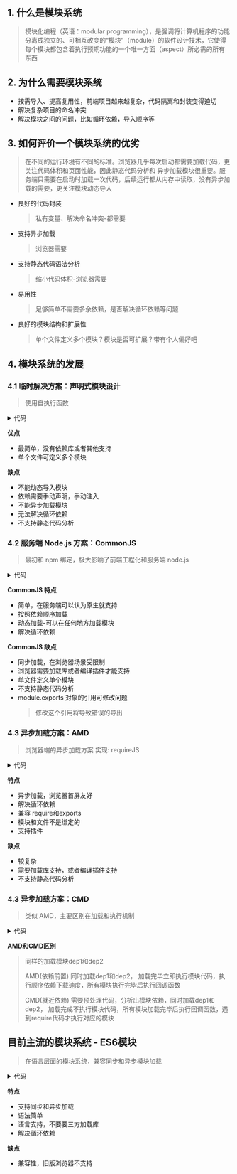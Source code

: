 ## 1. 什么是模块系统

> 模块化编程（英语：modular programming），是强调将计算机程序的功能分离成独立的、可相互改变的“模块”（module）的软件设计技术，它使得每个模块都包含着执行预期功能的一个唯一方面（aspect）所必需的所有东西

## 2. 为什么需要模块系统

- 按需导入、提高复用性，前端项目越来越复杂，代码隔离和封装变得迫切
- 解决复杂项目的命名冲突
- 解决模块之间的问题，比如循环依赖，导入顺序等

## 3. 如何评价一个模块系统的优劣

> 在不同的运行环境有不同的标准。浏览器几乎每次启动都需要加载代码，更关注代码体积和页面性能，因此静态代码分析和
> 异步加载模块很重要。服务端只需要在启动时加载一次代码，后续运行都从内存中读取，没有异步加载的需要，更关注模块动态导入

- 良好的代码封装
  > 私有变量、解决命名冲突-都需要
- 支持异步加载
  > 浏览器需要
- 支持静态代码语法分析
  > 缩小代码体积-浏览器需要
- 易用性
  > 足够简单不需要多余依赖，是否解决循环依赖等问题
- 良好的模块结构和扩展性
  > 单个文件定义多个模块？模块是否可扩展？带有个人偏好吧

## 4. 模块系统的发展

### 4.1 临时解决方案：声明式模块设计

> 使用自执行函数

<details>
<summary>代码</summary>

```javascript
var myRevealingModule = (function () {
  var privateVar = "Ben Cherry",
    publicVar = "Hey there!";

  function privateFunction() {
    console.log("Name:" + privateVar);
  }

  function publicSetName(strName) {
    privateVar = strName;
  }

  function publicGetName() {
    privateFunction();
  }

  // Reveal public pointers to
  // private functions and properties
  return {
    setName: publicSetName,
    greeting: publicVar,
    getName: publicGetName,
  };
})();

myRevealingModule.setName("Paul Kinlan");
```

</details>

**优点**

- 最简单，没有依赖库或者其他支持
- 单个文件可定义多个模块

**缺点**

- 不能动态导入模块
- 依赖需要手动声明，手动注入
- 不能异步加载模块
- 无法解决循环依赖
- 不支持静态代码分析

### 4.2 服务端 Node.js 方案：CommonJS

> 最初和 npm 绑定，极大影响了前端工程化和服务端 node.js

<details>
<summary>代码</summary>

```javascript
// In circle.js
const PI = Math.PI;

exports.area = (r) => PI * r * r;

exports.circumference = (r) => 2 * PI * r;

// In some file
const circle = require("./circle.js");
console.log(`The area of a circle of radius 4 is ${circle.area(4)}`);
```

</details>

**CommonJS 特点**

- 简单，在服务端可以认为原生就支持
- 按照依赖顺序加载
- 动态加载-可以在任何地方加载模块
- 解决循环依赖

**CommonJS 缺点**

- 同步加载，在浏览器场景受限制
- 浏览器需要加载库或者编译插件才能支持
- 单文件定义单个模块
- 不支持静态代码分析
- module.exports 对象的引用可修改问题
  > 修改这个引用将导致错误的导出

### 4.3 异步加载方案：AMD

> 浏览器端的异步加载方案
> 实现: requireJS

<details>
<summary>代码</summary>

```javascript
//Calling define with a dependency array and a factory function
define(['dep1', 'dep2'], function (dep1, dep2) {

  //Define the module value by returning a value.
  return function () {};
});

// Or:
define(function (require) {
  var dep1 = require('dep1'),
          dep2 = require('dep2');

  return function () {};
});
```

</details>

**特点**

- 异步加载，浏览器首屏友好
- 解决循环依赖
- 兼容 require和exports
- 模块和文件不是绑定的
- 支持插件

**缺点**

- 较复杂
- 需要加载库支持，或者编译插件支持
- 不支持静态代码分析

### 4.3 异步加载方案：CMD

> 类似 AMD，主要区别在加载和执行机制

<details>
<summary>代码</summary>

```javascript
// 定义模块  myModule.js
define(function (require, exports, module) {
  var dep1 = require("dep1");
  var dep2 = require("dep2");
  return {}
});

// 加载模块
seajs.use(["myModule.js"], function (my) {});

```

</details>

**AMD和CMD区别**

> 同样的加载模块dep1和dep2
>
> AMD(依赖前置) 同时加载dep1和dep2，
> 加载完毕立即执行模块代码，执行顺序依赖下载速度，所有模块执行完毕后执行回调函数
>
> CMD(就近依赖) 需要预处理代码，分析出模块依赖，同时加载dep1和dep2，
> 加载完成不执行模块代码，所有模块加载完毕后执行回调函数，遇到require代码才执行对应的模块



## 目前主流的模块系统 - ES6模块
> 在语言层面的模块系统，兼容同步和异步模块加载


<details>
<summary>代码</summary>

<br/>
<summary>常规模块</summary>

```javascript
//------ lib.js ------
export const sqrt = Math.sqrt;
export function square(x) {
  return x * x;
}
export function diag(x, y) {
  return sqrt(square(x) + square(y));
}

//------ main.js ------
import { square, diag } from 'lib';
console.log(square(11)); // 121
console.log(diag(4, 3)); // 5

```
<summary>动态导入</summary>

```javascript

    import('/modules/my-module.js')
        .then(module => {
          module.loadPageInto(main);
        })
        .catch(err => {
          main.textContent = err.message;
        });

```

</details>

**特点**

- 支持同步和异步加载
- 语法简单
- 语言支持，不要要三方加载库
- 解决循环依赖

**缺点**

- 兼容性，旧版浏览器不支持

